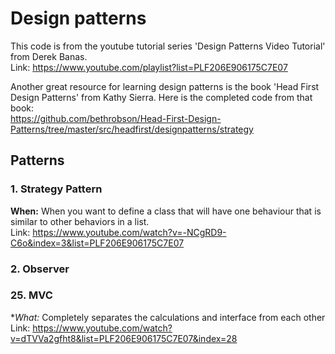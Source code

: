 # Design patterns

This code is from the youtube tutorial series 'Design Patterns Video Tutorial' from Derek Banas.  
Link: https://www.youtube.com/playlist?list=PLF206E906175C7E07

Another great resource for learning design patterns is the book 'Head First Design Patterns' from Kathy Sierra.
Here is the completed code from that book:  
https://github.com/bethrobson/Head-First-Design-Patterns/tree/master/src/headfirst/designpatterns/strategy

## Patterns

### 1. Strategy Pattern
**When:** When you want to define a class that will have one behaviour that is similar to other behaviors in a list.  
Link: https://www.youtube.com/watch?v=-NCgRD9-C6o&index=3&list=PLF206E906175C7E07

### 2. Observer


### 25. MVC
**What:* Completely separates the calculations and interface from each other
Link: https://www.youtube.com/watch?v=dTVVa2gfht8&list=PLF206E906175C7E07&index=28